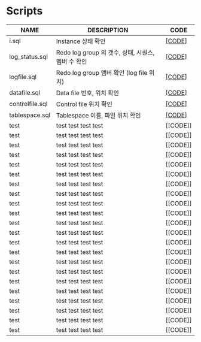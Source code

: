 # Scripts

| NAME | DESCRIPTION | CODE |
|-----|-----|-----|
| i.sql | Instance 상태 확인 | [[CODE]](https://github.com/corvina1208/Scripts/blob/main/i.md) |
| log_status.sql | Redo log group 의 갯수, 상태, 시퀀스, 멤버 수 확인 | [[CODE]](https://github.com/corvina1208/Scripts/blob/main/log_status.md) |
| logfile.sql | Redo log group 멤버 확인 (log file 위치) | [[CODE]](https://github.com/corvina1208/Scripts/blob/main/logfile.md) |
| datafile.sql | Data file 번호, 위치 확인 | [[CODE]](https://github.com/corvina1208/Scripts/blob/main/datafile.md) |
| controlfile.sql | Control file 위치 확인 | [[CODE]](https://github.com/corvina1208/Scripts/blob/main/controlfile.md) |
| tablespace.sql | Tablespace 이름, 파일 위치 확인 | [[CODE]](https://github.com/corvina1208/Scripts/blob/main/tablespace.md) |
| test | test test test test | [[CODE]] |
| test | test test test test | [[CODE]] |
| test | test test test test | [[CODE]] |
| test | test test test test | [[CODE]] |
| test | test test test test | [[CODE]] |
| test | test test test test | [[CODE]] |
| test | test test test test | [[CODE]] |
| test | test test test test | [[CODE]] |
| test | test test test test | [[CODE]] |
| test | test test test test | [[CODE]] |
| test | test test test test | [[CODE]] |
| test | test test test test | [[CODE]] |
| test | test test test test | [[CODE]] |
| test | test test test test | [[CODE]] |
| test | test test test test | [[CODE]] |
| test | test test test test | [[CODE]] |
| test | test test test test | [[CODE]] |
| test | test test test test | [[CODE]] |
| test | test test test test | [[CODE]] |
| test | test test test test | [[CODE]] |
| test | test test test test | [[CODE]] |
| test | test test test test | [[CODE]] |
